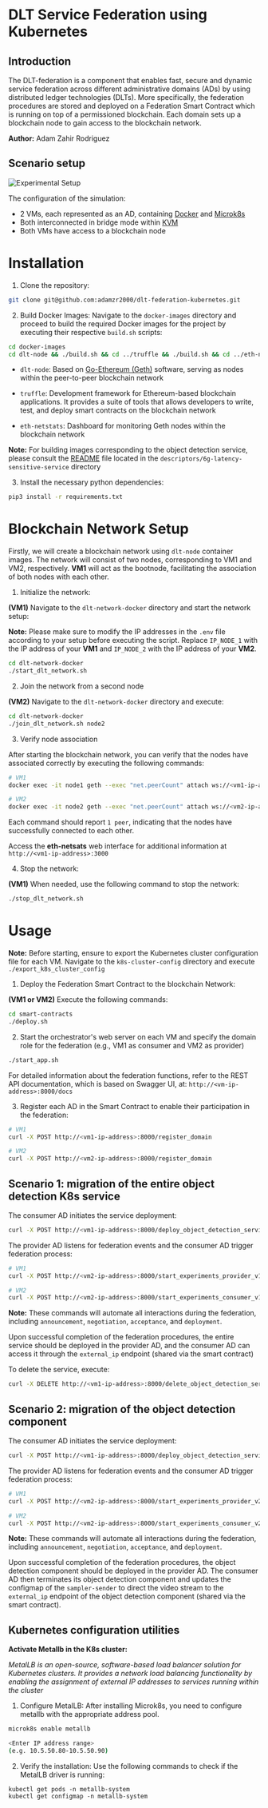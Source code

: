 # DLT Service Federation using Kubernetes

## Introduction

The DLT-federation is a component that enables fast, secure and dynamic service federation across 
different administrative domains (ADs) by using distributed ledger technologies (DLTs). More specifically, the federation procedures are stored and deployed on a Federation Smart Contract which is running on top of a permissioned blockchain. Each domain sets up a blockchain node to gain access to the blockchain network. 

**Author:** Adam Zahir Rodriguez

## Scenario setup

![Experimental Setup](images/experimental-setup.svg)

The configuration of the simulation:

- 2 VMs, each represented as an AD, containing [Docker](https://docs.docker.com/engine/install/ubuntu) and [Microk8s](https://microk8s.io/#install-microk8s)
- Both interconnected in bridge mode within [KVM](https://help.ubuntu.com/community/KVM/Networking)
- Both VMs have access to a blockchain node

# Installation

1. Clone the repository:
```bash
git clone git@github.com:adamzr2000/dlt-federation-kubernetes.git
```

2. Build Docker Images:
Navigate to the `docker-images` directory and proceed to build the required Docker images for the project by executing their respective `build.sh` scripts:

```bash
cd docker-images
cd dlt-node && ./build.sh && cd ../truffle && ./build.sh && cd ../eth-netstats && ./build.sh
```

- `dlt-node`: Based on [Go-Ethereum (Geth)](https://geth.ethereum.org/docs) software, serving as nodes within the peer-to-peer blockchain network

- `truffle`: Development framework for Ethereum-based blockchain applications. It provides a suite of tools that allows developers to write, test, and deploy smart contracts on the blockchain network

- `eth-netstats`: Dashboard for monitoring Geth nodes within the blockchain network

**Note:** For building images corresponding to the object detection service, please consult the [README](https://gitlab.com/netmode/6g-latency-sensitive-service) file located in the `descriptors/6g-latency-sensitive-service` directory

3. Install the necessary python dependencies:
```bash
pip3 install -r requirements.txt
```

# Blockchain Network Setup

Firstly, we will create a blockchain network using `dlt-node` container images. The network will consist of two nodes, corresponding to VM1 and VM2, respectively. **VM1** will act as the bootnode, facilitating the association of both nodes with each other.

1. Initialize the network:

**(VM1)** Navigate to the `dlt-network-docker` directory and start the network setup:

**Note:** Please make sure to modify the IP addresses in the `.env` file according to your setup before executing the script. Replace `IP_NODE_1` with the IP address of your **VM1** and `IP_NODE_2` with the IP address of your **VM2**.

```bash
cd dlt-network-docker
./start_dlt_network.sh
```

2. Join the network from a second node

**(VM2)** Navigate to the `dlt-network-docker` directory and execute:

```bash
cd dlt-network-docker
./join_dlt_network.sh node2
```

3. Verify node association

After starting the blockchain network, you can verify that the nodes have associated correctly by executing the following commands:
```bash
# VM1
docker exec -it node1 geth --exec "net.peerCount" attach ws://<vm1-ip-address>:3334

# VM2  
docker exec -it node2 geth --exec "net.peerCount" attach ws://<vm2-ip-address>:3335
```

Each command should report `1 peer`, indicating that the nodes have successfully connected to each other.

Access the **eth-netsats** web interface for additional information at `http://<vm1-ip-address>:3000`

4. Stop the network:

**(VM1)** When needed, use the following command to stop the network:

```bash
./stop_dlt_network.sh
```

# Usage

**Note:** Before starting, ensure to export the Kubernetes cluster configuration file for each VM. Navigate to the `k8s-cluster-config` directory and execute `./export_k8s_cluster_config`

1. Deploy the Federation Smart Contract to the blockchain Network:

**(VM1 or VM2)** Execute the following commands:
```bash
cd smart-contracts
./deploy.sh 
```

2. Start the orchestrator's web server on each VM and specify the domain role for the federation (e.g., VM1 as consumer and VM2 as provider)

```bash
./start_app.sh
```

For detailed information about the federation functions, refer to the REST API documentation, which is based on Swagger UI, at: `http://<vm-ip-address>:8000/docs`

3. Register each AD in the Smart Contract to enable their participation in the federation:

```bash
# VM1 
curl -X POST http://<vm1-ip-address>:8000/register_domain

# VM2 
curl -X POST http://<vm2-ip-address>:8000/register_domain
```

## Scenario 1: migration of the entire object detection K8s service

The consumer AD initiates the service deployment:
```bash
curl -X POST http://<vm1-ip-address>:8000/deploy_object_detection_service
```

The provider AD listens for federation events and the consumer AD trigger federation process:
```bash
# VM1
curl -X POST http://<vm2-ip-address>:8000/start_experiments_provider_v1?export_to_csv=false

# VM2 
curl -X POST http://<vm2-ip-address>:8000/start_experiments_consumer_v1?export_to_csv=false
```

**Note:** These commands will automate all interactions during the federation, including `announcement`, `negotiation`, `acceptance`, and `deployment`.

Upon successful completion of the federation procedures, the entire service should be deployed in the provider AD, and the consumer AD can access it through the `external_ip` endpoint (shared via the smart contract)

To delete the service, execute:
```bash
curl -X DELETE http://<vm1-ip-address>:8000/delete_object_detection_service
```

## Scenario 2: migration of the object detection component

The consumer AD initiates the service deployment:
```bash
curl -X POST http://<vm1-ip-address>:8000/deploy_object_detection_service
```

The provider AD listens for federation events and the consumer AD trigger federation process:
```bash
# VM1
curl -X POST http://<vm2-ip-address>:8000/start_experiments_provider_v2?export_to_csv=false

# VM2 
curl -X POST http://<vm2-ip-address>:8000/start_experiments_consumer_v2?export_to_csv=false
```

**Note:** These commands will automate all interactions during the federation, including `announcement`, `negotiation`, `acceptance`, and `deployment`.

Upon successful completion of the federation procedures, the object detection component should be deployed in the provider AD. The consumer AD then terminates its object detection component and updates the configmap of the `sampler-sender` to direct the video stream to the `external_ip` endpoint of the object detection component (shared via the smart contract).


## Kubernetes configuration utilities

**Activate Metallb in the K8s cluster:**

*MetalLB is an open-source, software-based load balancer solution for Kubernetes clusters. It provides a network load balancing functionality by enabling the assignment of external IP addresses to services running within the cluster* 

1. Configure MetalLB: After installing Microk8s, you need to configure metallb with the appropriate address pool.
```bash
microk8s enable metallb

<Enter IP address range>
(e.g. 10.5.50.80-10.5.50.90)
```

2. Verify the installation: Use the following commands to check if the MetalLB driver is running:
```
kubectl get pods -n metallb-system
kubectl get configmap -n metallb-system
```